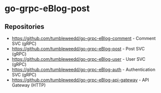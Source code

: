 # go-grpc-eBlog-post
## Repositories
* https://github.com/tumbleweedd/go-grpc-eBlog-comment - Comment SVC (gRPC)
* https://github.com/tumbleweedd/go-grpc-eBlog-post - Post SVC (gRPC)
* https://github.com/tumbleweedd/go-grpc-eBlog-user - User SVC (gRPC)
* https://github.com/tumbleweedd/go-grpc-eBlog-auth - Authentication SVC (gRPC)
* https://github.com/tumbleweedd/go-grpc-eBlog-api-gateway - API Gateway (HTTP)
